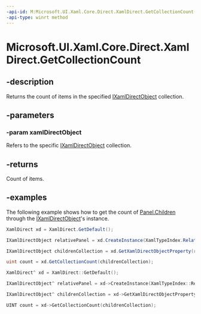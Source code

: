 ```yaml
---
-api-id: M:Microsoft.UI.Xaml.Core.Direct.XamlDirect.GetCollectionCount(Microsoft.UI.Xaml.Core.Direct.IXamlDirectObject)
-api-type: winrt method
---
```


<!-- Method syntax.
public uint XamlDirect.GetCollectionCount(IXamlDirectObject xamlDirectObject)
-->

# Microsoft.UI.Xaml.Core.Direct.XamlDirect.GetCollectionCount

## -description
Returns the count of items in the specified [IXamlDirectObject](ixamldirectobject.md) collection.

## -parameters
### -param xamlDirectObject
Refers to the specific [IXamlDirectObject](ixamldirectobject.md) collection.

## -returns
Count of items.

## -examples
The following example shows how to get the count of [Panel.Children](../microsoft.ui.xaml.controls/panel_children.md) through the [IXamlDirectObject](ixamldirectobject.md)'s instance.

```C#
XamlDirect xd = XamlDirect.GetDefault();

IXamlDirectObject relativePanel = xd.CreateInstance(XamlTypeIndex.RelativePanel);

IXamlDirectObject childrenCollection = xd.GetXamlDirectObjectProperty(relativePanel, XamlPropertyIndex.Panel_Children);

uint count = xd.GetCollectionCount(childrenCollection);
```

```CPP
XamlDirect^ xd = XamlDirect::GetDefault();

IXamlDirectObject^ relativePanel = xd->CreateInstance(XamlTypeIndex::RelativePanel);

IXamlDirectObject^ childrenCollection = xd->GetXamlDirectObjectProperty(relativePanel, XamlPropertyIndex::Panel_Children);

UINT count = xd->GetCollectionCount(childrenCollection);
```
